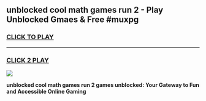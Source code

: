 
## unblocked cool math games run 2 - Play Unblocked Gmaes & Free #muxpg
<h3>
<a href="https://premium.freeplayer.one?title=unblocked_cool_math_games_run_2&ref=01M">CLICK TO PLAY</a></h3>
<hr>

<h3>
<a href="https://premium.freeplayer.one?title=unblocked_cool_math_games_run_2&ref=01M">CLICK 2 PLAY</a>
  
</h3>

<a href="https://premium.freeplayer.one?title=unblocked_cool_math_games_run_2&ref=01M"><img src="https://clearcache.store/games.png"></a>


**unblocked cool math games run 2 games unblocked: Your Gateway to Fun and Accessible Online Gaming**
